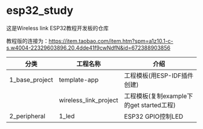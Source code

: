 # esp32_study
这是Wireless link ESP32教程开发板的仓库

教程版的连接为：https://item.taobao.com/item.htm?spm=a1z10.1-c-s.w4004-22329603896.20.4dde41f9cwNdfN&id=672388903856



| 分类           | 工程名称              | 介绍                                     |
| -------------- | --------------------- | ---------------------------------------- |
| 1_base_project | template-app          | 工程模板(用ESP-IDF插件创建)              |
|                | wireless_link_project | 工程模板(复制example下的get started工程) |
| 2_peripheral   | 1_led                 | ESP32 GPIO控制LED                        |

